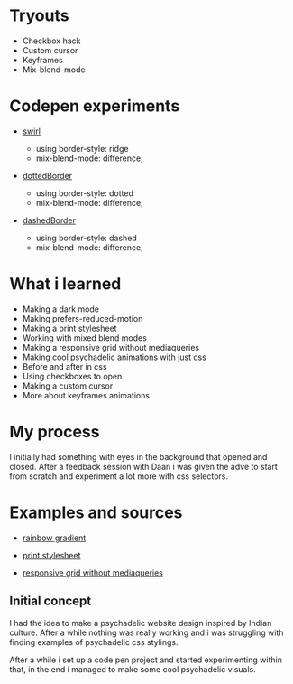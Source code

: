 # Tryouts 

* Checkbox hack
* Custom cursor
* Keyframes
* Mix-blend-mode

# Codepen experiments

* [swirl](https://codepen.io/nick-meijer/pen/ExjPyGo)
    * using border-style: ridge
    * mix-blend-mode: difference;

* [dottedBorder](https://codepen.io/nick-meijer/pen/wvaMjqW)
    * using border-style: dotted
    * mix-blend-mode: difference;

* [dashedBorder](https://codepen.io/nick-meijer/pen/oNXbdpR)
    * using border-style: dashed
    * mix-blend-mode: difference;

# What i learned

* Making a dark mode 
* Making prefers-reduced-motion
* Making a print stylesheet
* Working with mixed blend modes
* Making a responsive grid without mediaqueries
* Making cool psychadelic animations with just css
* Before and after in css
* Using checkboxes to open 
* Making a custom cursor
* More about keyframes animations

# My process

I initially had something with eyes in the background that opened and closed. After a feedback session with Daan i was given the adve to start from scratch and experiment a lot more with css selectors. 

# Examples and sources

* [rainbow gradient](https://codepen.io/nick-meijer/pen/XWbmedr)

* [print stylesheet](https://www.smashingmagazine.com/2015/01/designing-for-print-with-css/)

* [responsive grid without mediaqueries](https://css-tricks.com/a-responsive-grid-layout-with-no-media-queries/)

## Initial concept

I had the idea to make a psychadelic website design inspired by Indian culture. After a while nothing was really working and i was struggling with finding examples of psychadelic css stylings.

After a while i set up a code pen project and started experimenting within that, in the end i managed to make some cool psychadelic visuals.
